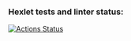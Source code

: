 ### Hexlet tests and linter status:
[![Actions Status](https://github.com/Shendy68/python-project-49/workflows/hexlet-check/badge.svg)](https://github.com/Shendy68/python-project-49/actions)